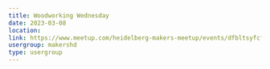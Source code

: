 ```yaml
---
title: Woodworking Wednesday
date: 2023-03-08
location: 
link: https://www.meetup.com/heidelberg-makers-meetup/events/dfbltsyfcfblb/
usergroup: makershd
type: usergroup
---
```

